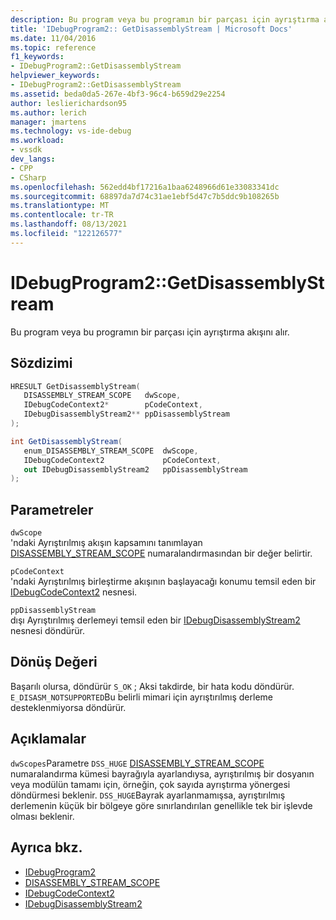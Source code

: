 ```yaml
---
description: Bu program veya bu programın bir parçası için ayrıştırma akışını alır.
title: 'IDebugProgram2:: GetDisassemblyStream | Microsoft Docs'
ms.date: 11/04/2016
ms.topic: reference
f1_keywords:
- IDebugProgram2::GetDisassemblyStream
helpviewer_keywords:
- IDebugProgram2::GetDisassemblyStream
ms.assetid: beda0da5-267e-4bf3-96c4-b659d29e2254
author: leslierichardson95
ms.author: lerich
manager: jmartens
ms.technology: vs-ide-debug
ms.workload:
- vssdk
dev_langs:
- CPP
- CSharp
ms.openlocfilehash: 562edd4bf17216a1baa6248966d61e33083341dc
ms.sourcegitcommit: 68897da7d74c31ae1ebf5d47c7b5ddc9b108265b
ms.translationtype: MT
ms.contentlocale: tr-TR
ms.lasthandoff: 08/13/2021
ms.locfileid: "122126577"
---
```

# <a name="idebugprogram2getdisassemblystream"></a>IDebugProgram2::GetDisassemblyStream
Bu program veya bu programın bir parçası için ayrıştırma akışını alır.

## <a name="syntax"></a>Sözdizimi

```cpp
HRESULT GetDisassemblyStream( 
   DISASSEMBLY_STREAM_SCOPE   dwScope,
   IDebugCodeContext2*        pCodeContext,
   IDebugDisassemblyStream2** ppDisassemblyStream
);
```

```csharp
int GetDisassemblyStream( 
   enum_DISASSEMBLY_STREAM_SCOPE  dwScope,
   IDebugCodeContext2             pCodeContext,
   out IDebugDisassemblyStream2   ppDisassemblyStream
);
```

## <a name="parameters"></a>Parametreler
`dwScope`\
'ndaki Ayrıştırılmış akışın kapsamını tanımlayan [DISASSEMBLY_STREAM_SCOPE](../../../extensibility/debugger/reference/disassembly-stream-scope.md) numaralandırmasından bir değer belirtir.

`pCodeContext`\
'ndaki Ayrıştırılmış birleştirme akışının başlayacağı konumu temsil eden bir [IDebugCodeContext2](../../../extensibility/debugger/reference/idebugcodecontext2.md) nesnesi.

`ppDisassemblyStream`\
dışı Ayrıştırılmış derlemeyi temsil eden bir [IDebugDisassemblyStream2](../../../extensibility/debugger/reference/idebugdisassemblystream2.md) nesnesi döndürür.

## <a name="return-value"></a>Dönüş Değeri
 Başarılı olursa, döndürür `S_OK` ; Aksi takdirde, bir hata kodu döndürür. `E_DISASM_NOTSUPPORTED`Bu belirli mimari için ayrıştırılmış derleme desteklenmiyorsa döndürür.

## <a name="remarks"></a>Açıklamalar
 `dwScopes`Parametre `DSS_HUGE` [DISASSEMBLY_STREAM_SCOPE](../../../extensibility/debugger/reference/disassembly-stream-scope.md) numaralandırma kümesi bayrağıyla ayarlandıysa, ayrıştırılmış bir dosyanın veya modülün tamamı için, örneğin, çok sayıda ayrıştırma yönergesi döndürmesi beklenir. `DSS_HUGE`Bayrak ayarlanmamışsa, ayrıştırılmış derlemenin küçük bir bölgeye göre sınırlandırılan genellikle tek bir işlevde olması beklenir.

## <a name="see-also"></a>Ayrıca bkz.
- [IDebugProgram2](../../../extensibility/debugger/reference/idebugprogram2.md)
- [DISASSEMBLY_STREAM_SCOPE](../../../extensibility/debugger/reference/disassembly-stream-scope.md)
- [IDebugCodeContext2](../../../extensibility/debugger/reference/idebugcodecontext2.md)
- [IDebugDisassemblyStream2](../../../extensibility/debugger/reference/idebugdisassemblystream2.md)
